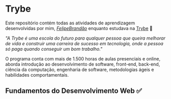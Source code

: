 # Trybe

Este repositório contém todas as atividades de aprendizagem desenvolvidas por mim, _[FelipeBrandão](https://linkedin.com/in/felipebrandaodasilva/)_ enquanto estudava na [Trybe](https://www.betrybe.com/) 🚀

_"A Trybe é uma escola do futuro para qualquer pessoa que queira melhorar de vida e construir uma carreira de sucesso em tecnologia, onde a pessoa só paga quando conseguir um bom trabalho."_

O programa conta com mais de 1.500 horas de aulas presenciais e online, aborda introdução ao desenvolvimento de software, front-end, back-end, ciência da computação, engenharia de software, metodologias ágeis e habilidades comportamentais.

## Fundamentos do Desenvolvimento Web ✅